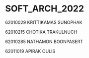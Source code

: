 # SOFT_ARCH_2022

62010029 KRITTIKAMAS SUNOPHAK

62010215 CHOTIKA TRAKULNUCH

62010285 NATHAMON BOONPASERT

62011019 APIRAK OULIS
